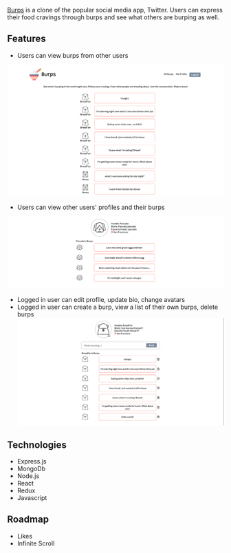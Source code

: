 
[Burps](https://burp-burp.herokuapp.com/#/) is a clone of the popular social media app, Twitter. Users can express their food cravings through burps and see what others are burping as well.

## Features

* Users can view burps from other users

![Main](main.png)

* Users can view other users' profiles and their burps

![Other User's profiles](others_profile.png)

* Logged in user can edit profile, update bio, change avatars
* Logged in user can create a burp, view a list of their own burps, delete burps
![Own Profile](own_profile.png)

## Technologies
* Express.js
* MongoDb
* Node.js
* React
* Redux
* Javascript

## Roadmap
* Likes
* Infinite Scroll
